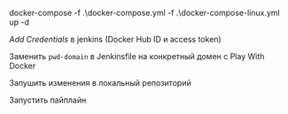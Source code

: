 docker-compose -f .\docker-compose.yml -f .\docker-compose-linux.yml up -d

_Add Credentials_ в jenkins (Docker Hub ID и access token)

Заменить `pwd-domain` в Jenkinsfile на конкретный домен с Play With Docker

Запушить изменения в локальный репозиторий

Запустить пайплайн